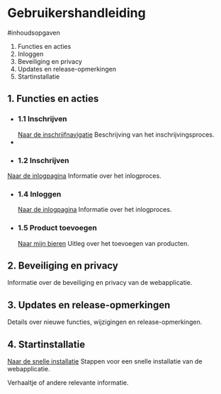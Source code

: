 # Gebruikershandleiding

#inhoudsopgaven
1. Functies en acties
2. Inloggen
3. Beveiliging en privacy
4. Updates en release-opmerkingen
5. Startinstallatie

## 1. Functies en acties
- ### 1.1 Inschrijven
  [Naar  de inschrijfnavigatie](src/pages/inschrijf_Navigatie/Inschrijf_Navigatie.jsx)
  Beschrijving van het inschrijvingsproces.
- 
- ### 1.2 Inschrijven
[Naar de inlogpagina](src/pages/login_page/Login_Page.jsx)
Informatie over het inlogproces.
- ### 1.4 Inloggen
  [Naar de inlogpagina](src/pages/login_page/Login_Page.jsx)
  Informatie over het inlogproces.

- ### 1.5 Product toevoegen
  [Naar mijn bieren](src/pages/mijn_bieren/Mijn_Bieren.jsx)
  Uitleg over het toevoegen van producten.

## 2. Beveiliging en privacy
Informatie over de beveiliging en privacy van de webapplicatie.

## 3. Updates en release-opmerkingen
Details over nieuwe functies, wijzigingen en release-opmerkingen.

## 4. Startinstallatie
[Naar de snelle installatie](/snelle_installatie.md)
Stappen voor een snelle installatie van de webapplicatie.

Verhaaltje of andere relevante informatie.
